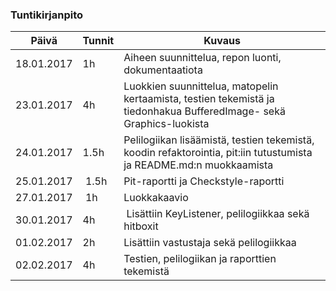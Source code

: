 ### Tuntikirjanpito
Päivä | Tunnit | Kuvaus
--------------- | ----- | ------
18.01.2017 | 1h | Aiheen suunnittelua, repon luonti, dokumentaatiota
23.01.2017 | 4h | Luokkien suunnittelua, matopelin kertaamista, testien tekemistä ja tiedonhakua BufferedImage- sekä Graphics-luokista
24.01.2017 | 1.5h | Pelilogiikan lisäämistä, testien tekemistä, koodin refaktorointia, pit:iin tutustumista ja README.md:n muokkaamista
25.01.2017 | 1.5h | Pit-raportti ja Checkstyle-raportti
27.01.2017 | 1h | Luokkakaavio
30.01.2017 | 4h | Lisättiin KeyListener, pelilogiikkaa sekä hitboxit
01.02.2017 | 2h | Lisättiin vastustaja sekä pelilogiikkaa
02.02.2017 | 4h | Testien, pelilogiikan ja raporttien tekemistä
